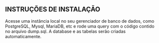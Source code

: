 ## INSTRUÇÕES DE INSTALAÇÃO

Acesse uma instância local no seu gerenciador de banco de dados, como PostgreSQL, Mysql, MariaDB, etc e rode uma query com o código contido no arquivo dump.sql. A database e as tabelas serão criadas automaticamente.


